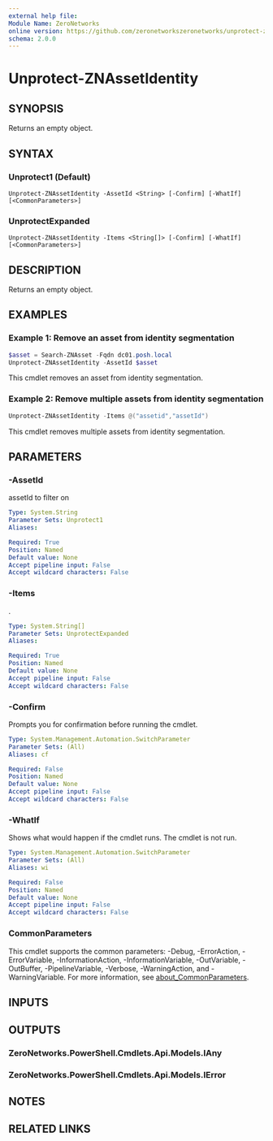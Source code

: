 ```yaml
---
external help file:
Module Name: ZeroNetworks
online version: https://github.com/zeronetworkszeronetworks/unprotect-znassetidentity
schema: 2.0.0
---
```


# Unprotect-ZNAssetIdentity

## SYNOPSIS
Returns an empty object.

## SYNTAX

### Unprotect1 (Default)
```
Unprotect-ZNAssetIdentity -AssetId <String> [-Confirm] [-WhatIf] [<CommonParameters>]
```

### UnprotectExpanded
```
Unprotect-ZNAssetIdentity -Items <String[]> [-Confirm] [-WhatIf] [<CommonParameters>]
```

## DESCRIPTION
Returns an empty object.

## EXAMPLES

### Example 1: Remove an asset from identity segmentation
```powershell
$asset = Search-ZNAsset -Fqdn dc01.posh.local                      
Unprotect-ZNAssetIdentity -AssetId $asset
```

This cmdlet removes an asset from identity segmentation.

### Example 2: Remove multiple assets from identity segmentation
```powershell
Unprotect-ZNAssetIdentity -Items @("assetid","assetId")
```

This cmdlet removes multiple assets from identity segmentation.

## PARAMETERS

### -AssetId
assetId to filter on

```yaml
Type: System.String
Parameter Sets: Unprotect1
Aliases:

Required: True
Position: Named
Default value: None
Accept pipeline input: False
Accept wildcard characters: False
```

### -Items
.

```yaml
Type: System.String[]
Parameter Sets: UnprotectExpanded
Aliases:

Required: True
Position: Named
Default value: None
Accept pipeline input: False
Accept wildcard characters: False
```

### -Confirm
Prompts you for confirmation before running the cmdlet.

```yaml
Type: System.Management.Automation.SwitchParameter
Parameter Sets: (All)
Aliases: cf

Required: False
Position: Named
Default value: None
Accept pipeline input: False
Accept wildcard characters: False
```

### -WhatIf
Shows what would happen if the cmdlet runs.
The cmdlet is not run.

```yaml
Type: System.Management.Automation.SwitchParameter
Parameter Sets: (All)
Aliases: wi

Required: False
Position: Named
Default value: None
Accept pipeline input: False
Accept wildcard characters: False
```

### CommonParameters
This cmdlet supports the common parameters: -Debug, -ErrorAction, -ErrorVariable, -InformationAction, -InformationVariable, -OutVariable, -OutBuffer, -PipelineVariable, -Verbose, -WarningAction, and -WarningVariable. For more information, see [about_CommonParameters](http://go.microsoft.com/fwlink/?LinkID=113216).

## INPUTS

## OUTPUTS

### ZeroNetworks.PowerShell.Cmdlets.Api.Models.IAny

### ZeroNetworks.PowerShell.Cmdlets.Api.Models.IError

## NOTES

## RELATED LINKS

